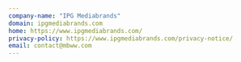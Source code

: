 ```yaml
---
company-name: "IPG Mediabrands"
domain: ipgmediabrands.com
home: https://www.ipgmediabrands.com/
privacy-policy: https://www.ipgmediabrands.com/privacy-notice/
email: contact@mbww.com
---
```




